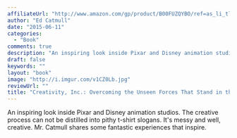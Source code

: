 ```yaml
---
affiliateUrl: "http://www.amazon.com/gp/product/B00FUZQYBO/ref=as_li_tl?ie=UTF8&camp=1789&creative=390957&creativeASIN=B00FUZQYBO&linkCode=as2&tag=jaktre-20&linkId=BMS5RSBBDN3ZYC2G"
author: "Ed Catmull"
date: "2015-06-11"
categories:
  - "Book"
comments: true
description: "An inspiring look inside Pixar and Disney animation studios.  The creative process can not be distilled into pithy t-shirt slogans.  It's messy and we"
draft: false
keywords: ""
layout: "book"
image: "http://i.imgur.com/v1CZ0Lb.jpg"
reviewUrl: ""
title: "Creativity, Inc.: Overcoming the Unseen Forces That Stand in the Way of True Inspiration"
---
```


An inspiring look inside Pixar and Disney animation studios.  The creative process can not be distilled into pithy t-shirt slogans.  It's messy and well, creative.  Mr. Catmull shares some fantastic experiences that inspire.
